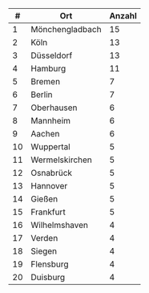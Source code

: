 | # | Ort | Anzahl |
|---|---|---|
| 1 | Mönchengladbach | 15 |
| 2 | Köln | 13 |
| 3 | Düsseldorf | 13 |
| 4 | Hamburg | 11 |
| 5 | Bremen | 7 |
| 6 | Berlin | 7 |
| 7 | Oberhausen | 6 |
| 8 | Mannheim | 6 |
| 9 | Aachen | 6 |
| 10 | Wuppertal | 5 |
| 11 | Wermelskirchen | 5 |
| 12 | Osnabrück | 5 |
| 13 | Hannover | 5 |
| 14 | Gießen | 5 |
| 15 | Frankfurt | 5 |
| 16 | Wilhelmshaven | 4 |
| 17 | Verden | 4 |
| 18 | Siegen | 4 |
| 19 | Flensburg | 4 |
| 20 | Duisburg | 4 |

